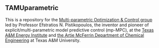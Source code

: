 ## TAMUparametric

This is a repository for the [Multi-parametric Optimization & Control group](https://parametric.tamu.edu/) led by Professor Efstratios N. Pistikopoulos, the inventor and pioneer of explicit/multi-parametric model predictive control (mp-MPC), at the [Texas A&M Energy Institute](https://energy.tamu.edu/) and [the Artie McFerrin Department of Chemical Engineering](https://engineering.tamu.edu/chemical/index.html) at Texas A&M University. 

